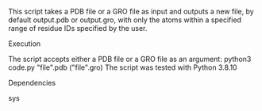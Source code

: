 This script takes a PDB file or a GRO file as input and outputs a new file, by default output.pdb or output.gro, 
with only the atoms within a specified range of residue IDs specified by the user.



Execution

The script accepts either a PDB file or a GRO file as an argument: python3 code.py "file".pdb ("file".gro)
The script was tested with Python 3.8.10



Dependencies

sys
